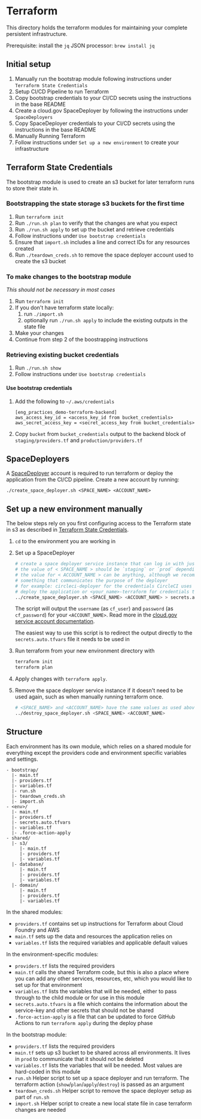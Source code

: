 # Terraform

This directory holds the terraform modules for maintaining your complete persistent infrastructure.

Prerequisite: install the `jq` JSON processor: `brew install jq`

## Initial setup

1. Manually run the bootstrap module following instructions under `Terraform State Credentials`
1. Setup CI/CD Pipeline to run Terraform
  1. Copy bootstrap credentials to your CI/CD secrets using the instructions in the base README
  1. Create a cloud.gov SpaceDeployer by following the instructions under `SpaceDeployers`
  1. Copy SpaceDeployer credentials to your CI/CD secrets using the instructions in the base README
1. Manually Running Terraform
  1. Follow instructions under `Set up a new environment` to create your infrastructure

## Terraform State Credentials

The bootstrap module is used to create an s3 bucket for later terraform runs to store their state in.

### Bootstrapping the state storage s3 buckets for the first time

1. Run `terraform init`
1. Run `./run.sh plan` to verify that the changes are what you expect
1. Run `./run.sh apply` to set up the bucket and retrieve credentials
1. Follow instructions under `Use bootstrap credentials`
1. Ensure that `import.sh` includes a line and correct IDs for any resources created
1. Run `./teardown_creds.sh` to remove the space deployer account used to create the s3 bucket

### To make changes to the bootstrap module

*This should not be necessary in most cases*

1. Run `terraform init`
1. If you don't have terraform state locally:
    1. run `./import.sh`
    1. optionally run `./run.sh apply` to include the existing outputs in the state file
1. Make your changes
1. Continue from step 2 of the boostrapping instructions

### Retrieving existing bucket credentials

1. Run `./run.sh show`
1. Follow instructions under `Use bootstrap credentials`

#### Use bootstrap credentials

1. Add the following to `~/.aws/credentials`
    ```
    [eng_practices_demo-terraform-backend]
    aws_access_key_id = <access_key_id from bucket_credentials>
    aws_secret_access_key = <secret_access_key from bucket_credentials>
    ```

1. Copy `bucket` from `bucket_credentials` output to the backend block of `staging/providers.tf` and `production/providers.tf`


## SpaceDeployers

A [SpaceDeployer](https://cloud.gov/docs/services/cloud-gov-service-account/) account is required to run terraform or
deploy the application from the CI/CD pipeline. Create a new account by running:

`./create_space_deployer.sh <SPACE_NAME> <ACCOUNT_NAME>`


## Set up a new environment manually

The below steps rely on you first configuring access to the Terraform state in s3 as described in [Terraform State Credentials](#terraform-state-credentials).

1. `cd` to the environment you are working in

1. Set up a SpaceDeployer
    ```bash
    # create a space deployer service instance that can log in with just a username and password
    # the value of < SPACE_NAME > should be `staging` or `prod` depending on where you are working
    # the value for < ACCOUNT_NAME > can be anything, although we recommend
    # something that communicates the purpose of the deployer
    # for example: circleci-deployer for the credentials CircleCI uses to
    # deploy the application or <your_name>-terraform for credentials to run terraform manually
    ../create_space_deployer.sh <SPACE_NAME> <ACCOUNT_NAME> > secrets.auto.tfvars
    ```

    The script will output the `username` (as `cf_user`) and `password` (as `cf_password`) for your `<ACCOUNT_NAME>`. Read more in the [cloud.gov service account documentation](https://cloud.gov/docs/services/cloud-gov-service-account/).

    The easiest way to use this script is to redirect the output directly to the `secrets.auto.tfvars` file it needs to be used in

1. Run terraform from your new environment directory with
    ```bash
    terraform init
    terraform plan
    ```

1. Apply changes with `terraform apply`.

1. Remove the space deployer service instance if it doesn't need to be used again, such as when manually running terraform once.
    ```bash
    # <SPACE_NAME> and <ACCOUNT_NAME> have the same values as used above.
    ../destroy_space_deployer.sh <SPACE_NAME> <ACCOUNT_NAME>
    ```

## Structure

Each environment has its own module, which relies on a shared module for everything except the providers code and environment specific variables and settings.

```
- bootstrap/
  |- main.tf
  |- providers.tf
  |- variables.tf
  |- run.sh
  |- teardown_creds.sh
  |- import.sh
- <env>/
  |- main.tf
  |- providers.tf
  |- secrets.auto.tfvars
  |- variables.tf
  |- .force-action-apply
- shared/
  |- s3/
     |- main.tf
     |- providers.tf
     |- variables.tf
  |- database/
     |- main.tf
     |- providers.tf
     |- variables.tf
  |- domain/
     |- main.tf
     |- providers.tf
     |- variables.tf
```

In the shared modules:
- `providers.tf` contains set up instructions for Terraform about Cloud Foundry and AWS
- `main.tf` sets up the data and resources the application relies on
- `variables.tf` lists the required variables and applicable default values

In the environment-specific modules:
- `providers.tf` lists the required providers
- `main.tf` calls the shared Terraform code, but this is also a place where you can add any other services, resources, etc, which you would like to set up for that environment
- `variables.tf` lists the variables that will be needed, either to pass through to the child module or for use in this module
- `secrets.auto.tfvars` is a file which contains the information about the service-key and other secrets that should not be shared
- `.force-action-apply` is a file that can be updated to force GitHub Actions to run `terraform apply` during the deploy phase

In the bootstrap module:
- `providers.tf` lists the required providers
- `main.tf` sets up s3 bucket to be shared across all environments. It lives in `prod` to communicate that it should not be deleted
- `variables.tf` lists the variables that will be needed. Most values are hard-coded in this module
- `run.sh` Helper script to set up a space deployer and run terraform. The terraform action (`show`/`plan`/`apply`/`destroy`) is passed as an argument
- `teardown_creds.sh` Helper script to remove the space deployer setup as part of `run.sh`
- `import.sh` Helper script to create a new local state file in case terraform changes are needed
